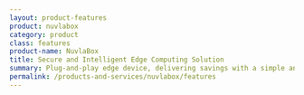 ```yaml
---
layout: product-features
product: nuvlabox
category: product
class: features
product-name: NuvlaBox
title: Secure and Intelligent Edge Computing Solution
summary: Plug-and-play edge device, delivering savings with a simple and secure private cloud solution. Build serious IoT capabilities, reduce operational costs and improve efficiency.
permalink: /products-and-services/nuvlabox/features
---
```

